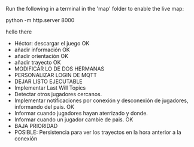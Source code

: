Run the following in a terminal in the 'map' folder to enable the live map:

python -m http.server 8000

hello there

- Héctor: descargar el juego OK
- añadir información OK
- añadir orientación OK
- añadir trayecto OK
- MODIFICAR LO DE DOS HERMANAS
- PERSONALIZAR LOGIN DE MQTT
- DEJAR LISTO EJECUTABLE
- Implementar Last Will Topics
- Detectar otros jugadores cercanos.
- Implementar notificaciones por conexión y desconexión de jugadores, informando del pais. OK
- Informar cuando jugadores hayan aterrizado y donde. 
- Informar cuando un jugador cambie de pais. OK
- BAJA PRIORIDAD
- POSIBLE: Persistencia para ver los trayectos en la hora anterior a la conexión 

